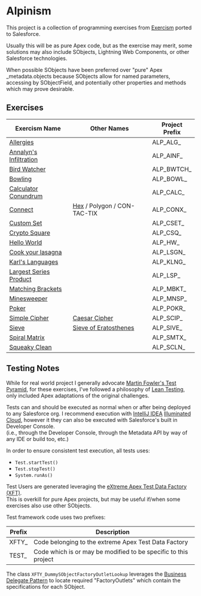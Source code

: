 # Alpinism

This project is a collection of programming exercises from [Exercism](https://exercism.io/) ported to Salesforce.

Usually this will be as pure Apex code, but as the exercise may merit, some solutions may also include SObjects,
Lightning Web Components, or other Salesforce technologies.

When possible SObjects have been preferred over "pure" Apex _metadata.objects because SObjects allow for named parameters,
accessing by SObjectField, and potentially other properties and methods which may prove desirable.


## Exercises

| Exercism Name | Other Names | Project Prefix |
|---------------|-------------|----------------|
| [Allergies](https://exercism.org/tracks/elixir/exercises/allergies) | | ALP_ALG_ |
| [Annalyn's Infiltration](https://exercism.org/tracks/java/exercises/annalyns-infiltration) | | ALP_AINF_ |
| [Bird Watcher](https://exercism.org/tracks/java/exercises/bird-watcher) | | ALP_BWTCH_ |
| [Bowling](https://exercism.org/tracks/elixir/exercises/bowling) | | ALP_BOWL_ |
| [Calculator Conundrum](https://exercism.org/tracks/java/exercises/calculator-conundrum) | | ALP_CALC_ |
| [Connect](https://exercism.org/tracks/elixir/exercises/connect) | [Hex](https://en.wikipedia.org/wiki/Hex_%28board_game%29) / Polygon / CON-TAC-TIX | ALP_CONX_ |
| [Custom Set](https://exercism.org/tracks/elixir/exercises/custom-set) |   | ALP_CSET_ |
| [Crypto Square](https://exercism.org/tracks/elixir/exercises/crypto-square) | | ALP_CSQ_ |
| [Hello World](https://exercism.org/tracks/java/exercises/hello-world) | | ALP_HW_ |
| [Cook your lasagna](https://exercism.org/tracks/java/exercises/lasagna) | | ALP_LSGN_ |
| [Karl's Languages](https://exercism.org/tracks/java/exercises/karls-languages) | | ALP_KLNG_ |
| [Largest Series Product](https://exercism.org/tracks/elixir/exercises/largest-series-product) | | ALP_LSP_ |
| [Matching Brackets](https://exercism.org/tracks/scala/exercises/matching-brackets) | | ALP_MBKT_ |
| [Minesweeper](https://exercism.org/tracks/scala/exercises/minesweeper) | | ALP_MNSP_ |
| [Poker](https://exercism.org/tracks/elixir/exercises/poker) | | ALP_POKR_ |
| [Simple Cipher](https://exercism.org/tracks/elixir/exercises/simple-cipher) | [Caesar Cipher](https://en.wikipedia.org/wiki/Caesar_cipher) | ALP_SCIP_ |
| [Sieve](https://exercism.org/tracks/elixir/exercises/sieve) | [Sieve of Eratosthenes](https://en.wikipedia.org/wiki/Sieve_of_Eratosthenes) | ALP_SIVE_ |
| [Spiral Matrix](https://exercism.org/tracks/elixir/exercises/spiral-matrix) | | ALP_SMTX_ |
| [Squeaky Clean](https://exercism.org/tracks/java/exercises/squeaky-clean) | | ALP_SCLN_ |

## Testing Notes

While for real world project I generally advocate [Martin Fowler's Test Pyramid](https://martinfowler.com/articles/practical-test-pyramid.html),
for these exercises, I've followed a philosophy of [Lean Testing](https://medium.com/@AWGHodder/lean-testing-f900b5a7e82e),
only included Apex adaptations of the original challenges.  

Tests can and should be executed as normal when or after being deployed to any Salesforce org.
I recommend execution with [IntelliJ IDEA](https://www.jetbrains.com/idea/) [Illuminated Cloud](http://www.illuminatedcloud.com/),
however it they can also be executed with Salesforce's built in Developer Console.  
(i.e., through the Developer Console, through the Metadata API by way of any IDE or build too, etc.) 

In order to ensure consistent test execution, all tests uses:
* `Test.startTest()`
* `Test.stopTest()`
* `System.runAs()`

Test Users are generated leveraging the [eXtreme Apex Test Data Factory (XFT)](https://github.com/nilvon9wo/ExtremeApexTestDataFactory).  
This is overkill for pure Apex projects, but may be useful if/when some exercises also use other SObjects.

Test framework code uses two prefixes:

| Prefix | Description                                                     |
|--------|-----------------------------------------------------------------|
| XFTY_  | Code belonging to the extreme Apex Test Data Factory            |
| TEST_  | Code which is or may be modified to be specific to this project |

The class `XFTY_DummySObjectFactoryOutletLookup` leverages the [Business Delegate Pattern](https://www.tutorialspoint.com/design_pattern/business_delegate_pattern.htm) to
locate required "FactoryOutlets" which contain the specifications for each SObject. 

 